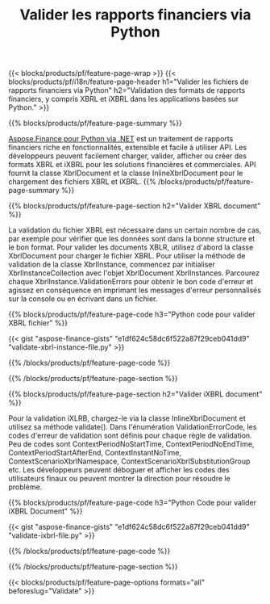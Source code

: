 ﻿---
title: Valider les rapports financiers via Python
url: /fr/python-net/validate/
description:  Code Python pour valider les rapports financiers dans les fichiers XBRL et iXBRL via la bibliothèque Python.
---
{{< blocks/products/pf/feature-page-wrap >}}
{{< blocks/products/pf/i18n/feature-page-header h1="Valider les fichiers de rapports financiers via Python" h2="Validation des formats de rapports financiers, y compris XBRL et iXBRL dans les applications basées sur Python." >}}

{{% blocks/products/pf/feature-page-summary %}}

[Aspose.Finance pour Python via .NET](https://products.aspose.com/finance/python-net/) est un traitement de rapports financiers riche en fonctionnalités, extensible et facile à utiliser API. Les développeurs peuvent facilement charger, valider, afficher ou créer des formats XBRL et iXBRL pour les solutions financières et commerciales. API fournit la classe XbrlDocument et la classe InlineXbrlDocument pour le chargement des fichiers XBRL et iXBRL.
{{% /blocks/products/pf/feature-page-summary %}}

{{% blocks/products/pf/feature-page-section h2="Valider XBRL document" %}}

La validation du fichier XBRL est nécessaire dans un certain nombre de cas, par exemple pour vérifier que les données sont dans la bonne structure et le bon format. Pour valider les documents XBLR, utilisez d'abord la classe XbrlDocument pour charger le fichier XBRL. Pour utiliser la méthode de validation de la classe XbrlInstance, commencez par initialiser XbrlInstanceCollection avec l'objet XbrlDocument XbrlInstances. Parcourez chaque XbrlInstance.ValidationErrors pour obtenir le bon code d'erreur et agissez en conséquence en imprimant les messages d'erreur personnalisés sur la console ou en écrivant dans un fichier.

{{% blocks/products/pf/feature-page-code h3="Python code pour valider XBRL fichier" %}}

{{< gist "aspose-finance-gists" "e1df624c58dc6f522a87f29ceb041dd9" "validate-xbrl-instance-file.py" >}} 

{{% /blocks/products/pf/feature-page-code %}}

{{% /blocks/products/pf/feature-page-section %}}

{{% blocks/products/pf/feature-page-section h2="Valider iXBRL document" %}}

Pour la validation iXLRB, chargez-le via la classe InlineXbrlDocument et utilisez sa méthode validate(). Dans l'énumération ValidationErrorCode, les codes d'erreur de validation sont définis pour chaque règle de validation. Peu de codes sont ContextPeriodNoStartTime, ContextPeriodNoEndTime, ContextPeriodStartAfterEnd, ContextInstantNoTime, ContextScenarioXbrlNamespace, ContextScenarioXbrlSubstitutionGroup etc. Les développeurs peuvent déboguer et afficher les codes des utilisateurs finaux ou peuvent montrer la direction pour résoudre le problème.

{{% blocks/products/pf/feature-page-code h3="Python Code pour valider iXBRL Document" %}}

{{< gist "aspose-finance-gists" "e1df624c58dc6f522a87f29ceb041dd9" "validate-ixbrl-file.py" >}}

{{% /blocks/products/pf/feature-page-code %}}

{{% /blocks/products/pf/feature-page-section %}}

{{< blocks/products/pf/feature-page-options formats="all" beforeslug="Validate" >}}